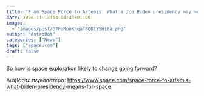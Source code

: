 ```yaml
---
title: "From Space Force to Artemis: What a Joe Biden presidency may mean in orbit and beyond"
date: 2020-11-14T14:04:43+01:00
images:
  - "images/post/G7FuRoeKhqaf8QRtY5Hi8a.png"
author: "AstroBot"
categories: ["News"]
tags: ["space.com"]
draft: false
---
```


So how is space exploration likely to change going forward? 

Διαβάστε περισσότερα: https://www.space.com/space-force-to-artemis-what-biden-presidency-means-for-space
